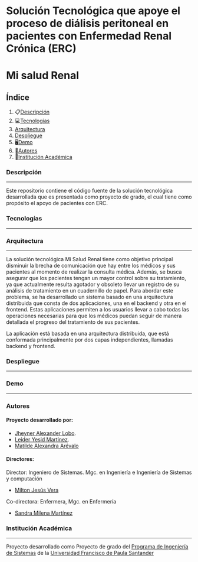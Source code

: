<p align="center">
  <h1>Solución Tecnológica que apoye el proceso de diálisis peritoneal en pacientes con Enfermedad Renal Crónica (ERC)</h1>
</p>
<p align="center">
  <h1>Mi salud Renal</h1>
</p>

## Índice
1. 📋[Descripción](#descripcion)
2. 💻[Tecnologías](#tecnologías)
3. [Arquitectura](#arquitectura)
4. [Despliegue](#despliegue)
5. 🖥[Demo](#demo)
6. 👫[Autores](#autores)
7. 🏫[Institución Académica](#institución-académica)

### Descripción
___
Este repositorio contiene el código fuente de la solución tecnológica desarrollada que es presentada como proyecto de grado, el cual tiene como propósito el apoyo de pacientes con ERC.

### Tecnologías
___

### Arquitectura
___
La solución tecnológica Mi Salud Renal tiene como objetivo principal disminuir la brecha de comunicación que hay entre los médicos y sus pacientes al momento de realizar la consulta médica. Además, se busca asegurar que los pacientes tengan un mayor control sobre su tratamiento, ya que actualmente resulta agotador y obsoleto llevar un registro de su análisis de tratamiento en un cuadernillo de papel. Para abordar este problema, se ha desarrollado un sistema basado en una arquitectura distribuida que consta de dos aplicaciones, una en el backend y otra en el frontend. Estas aplicaciones permiten a los usuarios llevar a cabo todas las operaciones necesarias para que los médicos puedan seguir de manera detallada el progreso del tratamiento de sus pacientes.

La aplicación está basada en una arquitectura distribuida, que está conformada principalmente por dos capas independientes, llamadas backend y frontend. 





### Despliegue
___


### Demo
___

### Autores
#### Proyecto desarrollado por:

- [Jheyner Alexander Lobo](<jheyneralexanderld@ufps.edu.co>).
- [Leider Yesid Martinez](<leideryesidmm@ufps.edu.co>).
- [Matilde Alexandra Arévalo](<matildealexandraal@ufps.edu.co>)

#### Directores:
Director: Ingeniero de Sistemas. Mgc. en Ingeniería e Ingeniería de Sistemas y computación
- [Milton Jesús Vera ](<miltonjesusvc@ufps.edu.co>)
  
Co-directora: Enfermera, Mgc. en Enfermería
- [Sandra Milena Martínez](<sandramilenamr@ufps.edu.co>)


### Institución Académica
___
Proyecto desarrollado como Proyecto de grado del  [Programa de Ingeniería de Sistemas] de la [Universidad Francisco de Paula Santander]

   [Programa de Ingeniería de Sistemas]:<https://ingsistemas.cloud.ufps.edu.co/>
   [Universidad Francisco de Paula Santander]:<https://ww2.ufps.edu.co/>
